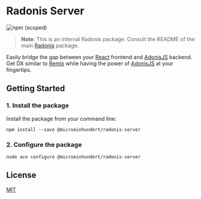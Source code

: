 # Radonis Server

![npm (scoped)](https://img.shields.io/npm/v/@microeinhundert/radonis-server)

> **Note**: This is an internal Radonis package. Consult the README of the main [Radonis](https://github.com/microeinhundert/radonis/tree/main/packages/radonis) package.

Easily bridge the gap between your [React](https://reactjs.org/) frontend and [AdonisJS](https://adonisjs.com/) backend.
Get DX similar to [Remix](https://remix.run/) while having the power of [AdonisJS](https://adonisjs.com/) at your fingertips.

## Getting Started

### 1. Install the package

Install the package from your command line:

```console
npm install --save @microeinhundert/radonis-server
```

### 2. Configure the package

```console
node ace configure @microeinhundert/radonis-server
```

## License

[MIT](LICENSE)
